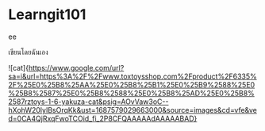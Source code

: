 # Learngit101
ee

เขียนโดยฉันเอง

![cat]{https://www.google.com/url?sa=i&url=https%3A%2F%2Fwww.toxtoysshop.com%2Fproduct%2F6335%2F%25E0%25B8%25AA%25E0%25B8%25B1%25E0%25B9%2588%25E0%25B8%2587%25E0%25B8%2588%25E0%25B8%25AD%25E0%25B8%2587rztoys-1-6-yakuza-cat&psig=AOvVaw3oC--hXohW20lyIBsOrqKk&ust=1687579029663000&source=images&cd=vfe&ved=0CA4QjRxqFwoTCOid_fi_2P8CFQAAAAAdAAAAABAD}

